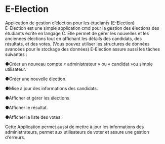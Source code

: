 # E-Election
Application de gestion d’élection pour les étudiants (E-Election)  
E-Election est une simple application cmd pour la gestion des élections des étudiants écrite en langage C. Elle permet de gérer les nouvelles et les anciennes élections tout en affichant les détails des candidats, des résultats, et des votes. (Vous pouvez utiliser les structures de données avancées pour le stockage des données)
E-Election assure aussi les tâches suivantes :

●Créer un nouveau compte « administrateur » ou « candidat »ou simple utilisateur.

●Créer une nouvelle élection.

●Mise à jour des informations des candidats.

●Afficher et gérer les élections.

●Afficher le résultat.

●Afficher la liste des votes.


Cette Application permet aussi de mettre à jour les informations des administrateurs, permet aux utilisateurs de voter et assure une gestion d'erreurs.
